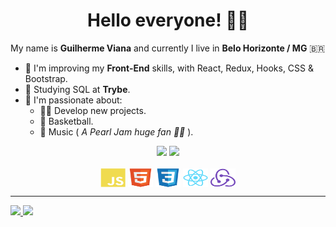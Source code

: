 <h1 align="center"> Hello everyone! 🖖💚</h1>

My name is <strong>Guilherme Viana</strong> and currently I live in <strong>Belo Horizonte / MG</strong> 🇧🇷 

- 🌱 I'm improving my <strong>Front-End</strong> skills, with React, Redux, Hooks, CSS & Bootstrap.
- 🐬 Studying SQL at <strong>Trybe</strong>.
- 💙 I'm passionate about:
  <ul>
    <li> 👨‍💻 Develop new projects.</li>
    <li> 🏀 Basketball.</li>
    <li> 🎸 Music (<i> A Pearl Jam huge fan 🙋‍♂️ </i>).</li>
  </ul>
<div align="center">
  <img height="180em" src="https://github-readme-stats.vercel.app/api?username=guihtryb&show_icons=true&theme=vue-dark&include_all_commits=true&count_private=true"/>
  <img height="180em" src="https://github-readme-stats.vercel.app/api/top-langs/?username=guihtryb&layout=compact&langs_count=7&theme=vue-dark"/>
</div>
 <div align="center">
  <br />
  <img align="center" alt="Guih-Js" height="30" width="40" src="https://raw.githubusercontent.com/devicons/devicon/master/icons/javascript/javascript-plain.svg" />
  <img align="center" alt="Guih-HTML" height="30" width="40" src="https://raw.githubusercontent.com/devicons/devicon/master/icons/html5/html5-original.svg" />
  <img align="center" alt="Guih-CSS" height="30" width="40" src="https://raw.githubusercontent.com/devicons/devicon/master/icons/css3/css3-original.svg" />
  <img align="center" alt="Guih-React" height="30" width="40" src="https://raw.githubusercontent.com/devicons/devicon/master/icons/react/react-original.svg" />
  <img align="center" alt="Guih-Redux" height="30" width="40" src="https://raw.githubusercontent.com/devicons/devicon/master/icons/redux/redux-original.svg" />
</div>
 <hr />
  <div align="start">
  <a href="https://www.linkedin.com/in/guilherme-viana-097a7b210" target="_blank">
      <img src="https://img.shields.io/badge/LinkedIn-0077B5?style=for-the-badge&logo=linkedin&logoColor=white" target="_blank"/>
    </a>
    <a href="https://app.slack.com/client/TMDDFEPFU/threads/user_profile/U0219T9ED40" target="_blank">
      <img src="https://img.shields.io/badge/Slack-4A154B?style=for-the-badge&logo=slack&logoColor=white" target="_blank"/>
    </a>
  </div>
